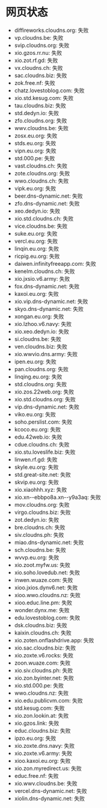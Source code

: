 # 网页状态
- diffireworks.cloudns.org: 失败
- vp.cloudns.be: 失败
- svip.cloudns.org: 失败
- xio.gzos.rr.nu: 失败
- xio.zot.rf.gd: 失败
- vx.cloudns.ch: 失败
- sac.cloudns.biz: 失败
- zok.free.nf: 失败
- chatz.lovestoblog.com: 失败
- xio.std.kesug.com: 失败
- tau.cloudns.biz: 失败
- std.dedyn.io: 失败
- zfo.cloudns.org: 失败
- wwv.cloudns.be: 失败
- zosx.eu.org: 失败
- stds.eu.org: 失败
- vipn.eu.org: 失败
- std.000.pe: 失败
- vast.cloudns.ch: 失败
- zote.cloudns.org: 失败
- wwo.cloudns.ch: 失败
- vipk.eu.org: 失败
- beer.dns-dynamic.net: 失败
- zfo.dns-dynamic.net: 失败
- xeo.dedyn.io: 失败
- xio.std.cloudns.ch: 失败
- vice.cloudns.be: 失败
- suke.eu.org: 失败
- vercl.eu.org: 失败
- linqin.eu.org: 失败
- ricpig.eu.org: 失败
- daiwen.infinityfreeapp.com: 失败
- kenelm.cloudns.ch: 失败
- xio.jxsio.v6.army: 失败
- fox.dns-dynamic.net: 失败
- kaxoi.eu.org: 失败
- xio.vip.dns-dynamic.net: 失败
- skyo.dns-dynamic.net: 失败
- xongan.eu.org: 失败
- xio.lzhoo.v6.navy: 失败
- xio.xeo.dedyn.io: 失败
- si.cloudns.be: 失败
- ven.cloudns.biz: 失败
- xio.wwvio.dns.army: 失败
- ipen.eu.org: 失败
- pan.cloudns.org: 失败
- linqing.eu.org: 失败
- std.cloudns.org: 失败
- xio.zos.22web.org: 失败
- xio.std.cloudns.org: 失败
- vip.dns-dynamic.net: 失败
- viko.eu.org: 失败
- soho.perslist.com: 失败
- kcoco.eu.org: 失败
- edu.42web.io: 失败
- cdue.cloudns.ch: 失败
- xio.stu.loveslife.biz: 失败
- linwen.rf.gd: 失败
- skyle.eu.org: 失败
- std.great-site.net: 失败
- skvip.eu.org: 失败
- xio.xiaohhh.xyz: 失败
- xio.xn--ebbpo8a.xn--y9a3aq: 失败
- mov.cloudns.org: 失败
- virgo.cloudns.biz: 失败
- zot.dedyn.io: 失败
- bre.cloudns.ch: 失败
- siv.cloudns.ph: 失败
- miao.dns-dynamic.net: 失败
- sch.cloudns.be: 失败
- wvvp.eu.org: 失败
- xio.zoot.myfw.us: 失败
- xio.soho.lovedub.net: 失败
- inwen.wuaze.com: 失败
- xioo.jxios.dynv6.net: 失败
- xioo.wwo.cloudns.nz: 失败
- xioo.educ.line.pm: 失败
- wonder.dynx.me: 失败
- edu.lovestoblog.com: 失败
- dsk.cloudns.biz: 失败
- kaixin.cloudns.ch: 失败
- xio.zoten.onflashdrive.app: 失败
- xio.sac.cloudns.biz: 失败
- xio.zoxte.v6.rocks: 失败
- zoon.wuaze.com: 失败
- xio.siv.cloudns.ph: 失败
- xio.zon.byinter.net: 失败
- xio.std.000.pe: 失败
- wwo.cloudns.nz: 失败
- xio.edu.publicvm.com: 失败
- std.kesug.com: 失败
- xio.zon.lookin.at: 失败
- xio.gzos.link: 失败
- educ.cloudns.biz: 失败
- ipzo.eu.org: 失败
- xio.zoxte.dns.navy: 失败
- xio.zoxte.v6.army: 失败
- xioo.kaxoi.eu.org: 失败
- xio.zon.myredirect.us: 失败
- educ.free.nf: 失败
- xio.wwv.cloudns.be: 失败
- vercel.dns-dynamic.net: 失败
- xiolin.dns-dynamic.net: 失败
